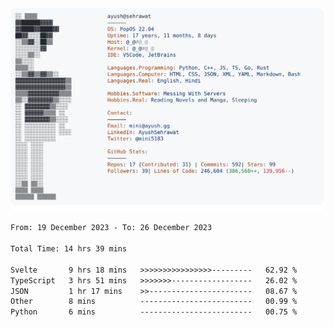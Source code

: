 <a href="https://github.com/AyushSehrawat/AyushSehrawat">
  <picture>
    <source media="(prefers-color-scheme: dark)" srcset="https://raw.githubusercontent.com/AyushSehrawat/AyushSehrawat/main/dark_mode.svg">
    <img alt="Andrew Grant's GitHub Profile README" src="https://raw.githubusercontent.com/AyushSehrawat/AyushSehrawat/main/light_mode.svg">
  </picture>
</a>

<!--START_SECTION:waka-->

```txt
From: 19 December 2023 - To: 26 December 2023

Total Time: 14 hrs 39 mins

Svelte       9 hrs 18 mins   >>>>>>>>>>>>>>>>---------   62.92 %
TypeScript   3 hrs 51 mins   >>>>>>>------------------   26.02 %
JSON         1 hr 17 mins    >>-----------------------   08.67 %
Other        8 mins          -------------------------   00.99 %
Python       6 mins          -------------------------   00.75 %
```

<!--END_SECTION:waka-->

